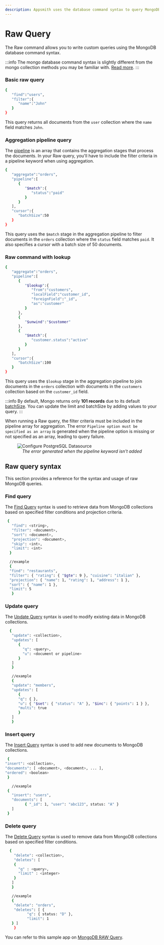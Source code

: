 ```yaml
---
description: Appsmith uses the database command syntax to query MongoDB
---
```


# Raw Query

The Raw command allows you to write custom queries using the MongoDB database command syntax. 


:::info
The mongo database command syntax is slightly different from the mongo collection methods you may be familiar with. [Read more](https://docs.mongodb.com/manual/reference/command/nav-crud/).
:::


### Basic raw query

```bash
{
   "find":"users",
   "filter":{
      "name":"John"
   }
}
```
This query returns all documents from the `user` collection where the `name` field matches `John`.

### Aggregation pipeline query

The [pipeline](https://www.mongodb.com/docs/manual/core/aggregation-pipeline/) is an array that contains the aggregation stages that process the documents. In your Raw query, you'll have to include the filter criteria in a pipeline keyword when using aggregation.


```bash
{
   "aggregate":"orders",
   "pipeline":[
      {
         "$match":{
            "status":"paid"
         }
      }
   ],
   "cursor":{
      "batchSize":50
   }
}

```

This query uses the `$match` stage in the aggregation pipeline to filter documents in the `orders` collection where the `status` field matches `paid`. It also specifies a cursor with a batch size of 50 documents.

### Raw command with lookup

```bash
{
   "aggregate":"orders",
   "pipeline":[
      {
         "$lookup":{
            "from":"customers",
            "localField":"customer_id",
            "foreignField":"_id",
            "as":"customer"
         }
      },
      {
         "$unwind":"$customer"
      },
      {
         "$match":{
            "customer.status":"active"
         }
      }
   ],
   "cursor":{
      "batchSize":100
   }
}
```
This query uses the `$lookup` stage in the aggregation pipeline to join documents in the `orders` collection with documents in the `customers` collection based on the `customer_id` field. 

:::info
By default, Mongo returns only **101 records** due to its default [batchSize](https://docs.mongodb.com/manual/tutorial/iterate-a-cursor/). You can update the limit and batchSize by adding values to your query.
:::

When running a Raw query, the filter criteria must be included in the pipeline array for aggregation. The error `Pipeline option must be specified as an array` is generated when the pipeline option is missing or not specified as an array, leading to query failure.




<figure>
  <img src="/img/Datasources__MongoDB__Pipeline_Keyword_not_supplied__Error_Generated.png" style= {{width:"700px", height:"auto"}} alt="Configure PostgreSQL Datasource"/>
  <figcaption align = "center"><i>The error generated when the pipeline keyword  isn't added</i></figcaption>
</figure>


## Raw query syntax
This section provides a reference for the syntax and usage of raw MongoDB queries.


###  Find query
The [Find Query](https://docs.mongodb.com/manual/reference/command/find/) syntax is used to retrieve data from MongoDB collections based on specified filter conditions and projection criteria.

   ```bash
    {
      "find": <string>,
      "filter": <document>,
      "sort": <document>,
      "projection": <document>,
      "skip": <int>,
      "limit": <int>
     }

     //example
     {
     "find": "restaurants",
     "filter": { "rating": { "$gte": 9 }, "cuisine": "italian" },
     "projection": { "name": 1, "rating": 1, "address": 1 },
     "sort": { "name": 1 },
     "limit": 5
      }
   ```


###  Update query
The [Update Query](https://docs.mongodb.com/manual/reference/command/update/#dbcmd.update) syntax is used to modify existing data in MongoDB collections.


   ```bash
     {
      "update": <collection>,
      "updates": [
         {
           "q": <query>,
           "u": <document or pipeline>
         }
      ]
      }     

      //example
      {    
      "update": "members",
      "updates": [
         { 
         "q": { }, 
         "u": { "$set": { "status": "A" }, "$inc": { "points": 1 } }, 
         "multi": true 
         }
      ]
      }
   ```

###  Insert query
The [Insert Query](https://docs.mongodb.com/manual/reference/command/insert/) syntax is used to add new documents to MongoDB collections.


   ```bash
    {
   "insert": <collection>,
   "documents": [ <document>, <document>, ... ],
   "ordered": <boolean>
    }  

      //example
    {
      "insert": "users",
      "documents": [ 
            { "_id": 1, "user": "abc123", status: "A" } 
      ]
    }
   ```
###  Delete query
The [Delete Query](https://docs.mongodb.com/manual/reference/command/delete/) syntax is used to remove data from MongoDB collections based on specified filter conditions.


   ```bash
     {
       "delete": <collection>,
       "deletes": [
       {
         "q" : <query>,
         "limit" : <integer>
       }
      ]
      }

      //example
      {
       "delete": "orders",
       "deletes": [ { 
             "q": { status: "D" }, 
             "limit": 1 
      } ]
       }
   ```

You can refer to this sample app on [MongoDB RAW Query](https://app.appsmith.com/applications/61e022f1eb0501052b9fa205/pages/6229a205f782567d61f16d2f).
